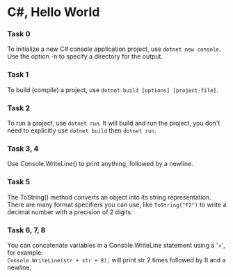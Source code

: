 # C#, Hello World
### Task 0
To initialize a new C# console application project, use `dotnet new console`. <br>
Use the option -n to specify a directory for the output.

### Task 1
To build (compile) a project, use `dotnet build [options] [project-file]`.

### Task 2
To run a project, use `dotnet run`. It will build and run the project, you don't need to
explicitly use `dotnet build` then `dotnet run`.

### Task 3, 4
Use Console.WriteLine() to print anything, followed by a newline.

### Task 5
The ToString() method converts an object into its string representation.<br>
There are many format specifiers you can use, like `ToString("F2")` to write a decimal number with a precision of 2 digits.

### Task 6, 7, 8
You can concatenate variables in a Console.WriteLine statement using a '+', for example: <br>
`Console.WriteLine(str + str + 8);` will print str 2 times followed by 8 and a newline.